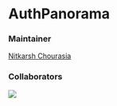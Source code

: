 # AuthPanorama

### Maintainer

[Nitkarsh Chourasia](https://www.github.com/NitkarshChourasia)

### Collaborators

<a href="https://github.com/PBJI/AuthPanorama/graphs/contributors">
  <img src="https://contrib.rocks/image?repo=PBJI/AuthPanorama" />
</a>

